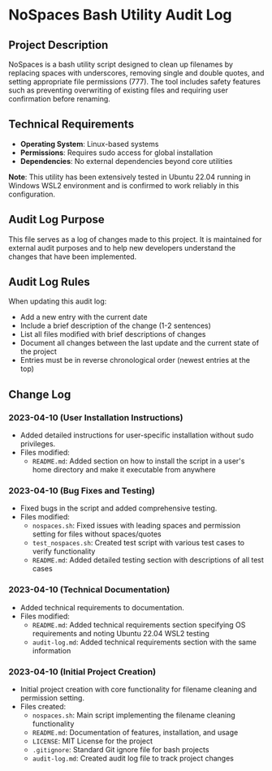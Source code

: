 # NoSpaces Bash Utility Audit Log

## Project Description
NoSpaces is a bash utility script designed to clean up filenames by replacing spaces with underscores, removing single and double quotes, and setting appropriate file permissions (777). The tool includes safety features such as preventing overwriting of existing files and requiring user confirmation before renaming.

## Technical Requirements
- **Operating System**: Linux-based systems
- **Permissions**: Requires sudo access for global installation
- **Dependencies**: No external dependencies beyond core utilities

**Note**: This utility has been extensively tested in Ubuntu 22.04 running in Windows WSL2 environment and is confirmed to work reliably in this configuration.

## Audit Log Purpose
This file serves as a log of changes made to this project. It is maintained for external audit purposes and to help new developers understand the changes that have been implemented.

## Audit Log Rules
When updating this audit log:
- Add a new entry with the current date
- Include a brief description of the change (1-2 sentences)
- List all files modified with brief descriptions of changes
- Document all changes between the last update and the current state of the project
- Entries must be in reverse chronological order (newest entries at the top)

## Change Log

### 2023-04-10 (User Installation Instructions)
- Added detailed instructions for user-specific installation without sudo privileges.
- Files modified:
  - `README.md`: Added section on how to install the script in a user's home directory and make it executable from anywhere

### 2023-04-10 (Bug Fixes and Testing)
- Fixed bugs in the script and added comprehensive testing.
- Files modified:
  - `nospaces.sh`: Fixed issues with leading spaces and permission setting for files without spaces/quotes
  - `test_nospaces.sh`: Created test script with various test cases to verify functionality
  - `README.md`: Added detailed testing section with descriptions of all test cases

### 2023-04-10 (Technical Documentation)
- Added technical requirements to documentation.
- Files modified:
  - `README.md`: Added technical requirements section specifying OS requirements and noting Ubuntu 22.04 WSL2 testing
  - `audit-log.md`: Added technical requirements section with the same information

### 2023-04-10 (Initial Project Creation)
- Initial project creation with core functionality for filename cleaning and permission setting.
- Files created:
  - `nospaces.sh`: Main script implementing the filename cleaning functionality
  - `README.md`: Documentation of features, installation, and usage
  - `LICENSE`: MIT License for the project
  - `.gitignore`: Standard Git ignore file for bash projects
  - `audit-log.md`: Created audit log file to track project changes
